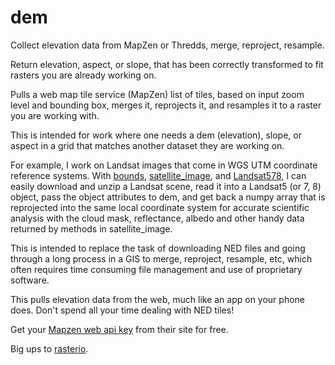 # dem
Collect elevation data from MapZen or Thredds, merge, reproject, resample.

Return elevation, aspect, or slope, that has been correctly transformed to fit rasters you are already working on.

Pulls a web map tile service (MapZen) list of tiles, based on input zoom level and bounding box, merges it,
reprojects it, and resamples it to a raster you are working with.

This is intended for work where one needs a dem (elevation), slope, or aspect in a grid that matches another
dataset they are working on.  

For example, I work on Landsat images that come in WGS UTM coordinate reference systems.  With [bounds](https://github.com/dgketchum/bounds),
[satellite_image](https://github.com/dgketchum/satellite_image), and [Landsat578](https://github.com/dgketchum/Landsat578), I can easily download and unzip a Landsat scene, read it into a
Landsat5 (or 7, 8) object, pass the object attributes to dem, and get back a numpy array that is reprojected
into the same local coordinate system for accurate scientific analysis with the cloud mask, reflectance, albedo and other
handy data returned by methods in satellite_image.

This is intended to replace the task of downloading NED files and going through a long process in a GIS to 
merge, reproject, resample, etc, which often requires time consuming file management and use of proprietary software.

This pulls elevation data from the web, much like an app on your phone does.  Don't spend all your time dealing with
NED tiles!

Get your [Mapzen web api key](https://mapzen.com/documentation/overview/api-keys/) from their site for free.

Big ups to [rasterio](https://github.com/mapbox/rasterio).
